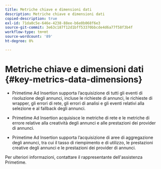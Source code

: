 ```yaml
---
title: Metriche chiave e dimensioni dati
description: Metriche chiave e dimensioni dati
copied-description: true
exl-id: 71da0c5e-646e-4238-88ee-b6e0b068f6e3
source-git-commit: 3e63c187f12d1bff53370bbcde4d6a77f58f3b4f
workflow-type: tm+mt
source-wordcount: '89'
ht-degree: 0%

---
```


# Metriche chiave e dimensioni dati {#key-metrics-data-dimensions}

* Primetime Ad Insertion supporta l’acquisizione di tutti gli eventi di risoluzione degli annunci, incluse le richieste di annunci, le richieste di wrapper, gli errori di rete, gli errori di analisi e gli eventi relativi alla selezione e al fallback degli annunci.

* Primetime Ad Insertion acquisisce le metriche di rete e le metriche di errore relative alla creatività degli annunci e alle prestazioni dei provider di annunci.

* Primetime Ad Insertion supporta l’acquisizione di aree di aggregazione degli annunci, tra cui il tasso di riempimento e di utilizzo, le prestazioni creative degli annunci e le prestazioni dei provider di annunci.

Per ulteriori informazioni, contattare il rappresentante dell&#39;assistenza Primetime.
